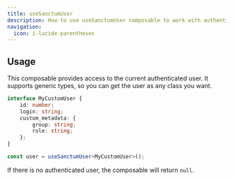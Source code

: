 ```yaml
---
title: useSanctumUser
description: How to use useSanctumUser composable to work with authenticated user
navigation:
  icon: i-lucide-parentheses
---
```


## Usage

This composable provides access to the current authenticated user. 
It supports generic types, so you can get the user as any class you want.

```typescript
interface MyCustomUser {
    id: number;
    login: string;
    custom_metadata: {
        group: string;
        role: string;
    };
}

const user = useSanctumUser<MyCustomUser>();
```

If there is no authenticated user, the composable will return `null`.

